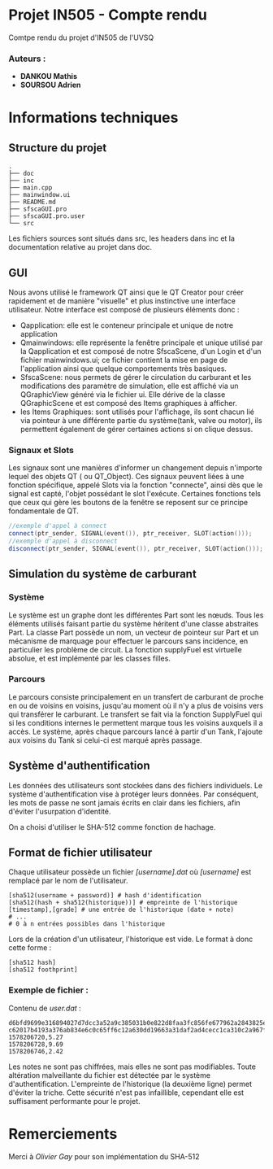 ﻿# Projet IN505 - Compte rendu

Comtpe rendu du projet d'IN505 de l'UVSQ

### Auteurs :

- **DANKOU Mathis**
- **SOURSOU Adrien**

# Informations techniques

## Structure du projet

```shell
.
├── doc
├── inc
├── main.cpp
├── mainwindow.ui
├── README.md
├── sfscaGUI.pro
├── sfscaGUI.pro.user
└── src
```

Les fichiers sources sont situés dans src, les headers dans inc et la documentation relative au projet dans doc.

## GUI
Nous avons utilisé le framework QT ainsi que le QT Creator pour créer rapidement et de manière "visuelle" et plus instinctive une interface utilisateur.
Notre interface est composé de plusieurs éléments donc :
* Qapplication: elle est le conteneur principale et unique de notre application  
* Qmainwindows: elle représente la fenêtre principale et unique utilisé par la Qapplication et est composé de notre SfscaScene, d'un Login et d'un fichier mainwindows.ui; ce fichier contient la mise en page de l'application ainsi que quelque comportements très basiques.
* SfscaScene: nous permets de gérer le circulation du carburant et les modifications des paramètre de simulation, elle est affiché via un QGraphicView généré via le fichier ui.
Elle dérive de la classe QGraphicScene et est composé des Items graphiques à afficher. 
* les Items Graphiques: sont utilisés pour l'affichage, ils sont chacun lié via pointeur à une 
 différente partie du système(tank, valve ou motor), ils permettent également de gérer certaines actions si on clique dessus.
### Signaux et Slots
Les signaux sont une manières d'informer un changement depuis n'importe lequel des objets QT ( ou QT_Object). Ces signaux peuvent liées à une fonction spécifique, appelé Slots via la fonction "connecte", ainsi dès que le signal est capté, l'objet possédant le slot l'exécute.
Certaines fonctions tels que ceux qui gère les boutons de la fenêtre se reposent sur ce principe fondamentale de QT.
```cpp
//exemple d'appel à connect
connect(ptr_sender, SIGNAL(event()), ptr_receiver, SLOT(action()));
//exemple d'appel à disconnect
disconnect(ptr_sender, SIGNAL(event()), ptr_receiver, SLOT(action()));
``` 
## Simulation du système de carburant
### Système
Le système est un graphe dont les différentes Part sont les nœuds.
Tous les éléments utilisés faisant partie du système héritent d'une classe abstraites Part.
La classe Part possède un nom, un vecteur de pointeur sur Part et un mécanisme de marquage pour effectuer le parcours sans incidence, en particulier les problème de circuit. La fonction supplyFuel est virtuelle absolue, et est implémenté par les classes filles.

### Parcours
Le parcours consiste principalement en un transfert de carburant de proche en ou de voisins en voisins, jusqu'au moment où il n'y a plus de voisins vers qui transférer le carburant.
Le transfert se fait via la fonction SupplyFuel qui si les conditions internes le permettent marque tous les voisins auxquels il a accès.
Le système, après chaque parcours lancé à partir d'un Tank, l'ajoute aux voisins du Tank si celui-ci est marqué après passage.  
## Système d'authentification

Les données des utilisateurs sont stockées dans des fichiers individuels. Le système d'authentification vise à protéger leurs données. Par conséquent, les mots de passe ne sont jamais écrits en clair dans les fichiers, afin d'éviter l'usurpation d'identité.

On a choisi d'utiliser le SHA-512 comme fonction de hachage.

## Format de fichier utilisateur

Chaque utilisateur possède un fichier *[username].dat* où *[username]* est remplacé par le nom de l'utilisateur.
```shell
[sha512(username + password)] # hash d'identification
[sha512(hash + sha512(historique))] # empreinte de l'historique
[timestamp],[grade] # une entrée de l'historique (date + note)
# ...
# 0 à n entrées possibles dans l'historique
```

Lors de la création d'un utilisateur, l'historique est vide. Le format à donc cette forme :
```
[sha512 hash]
[sha512 foothprint]
```

### Exemple de fichier :

Contenu de *user.dat* :
```
d6bfd9699e316894027d7dcc3a52a9c385031b0e822d8faa3fc856fe677962a2843825e1818d72fe32ee6bd02a4e065cbdbbb5a318dc02db873d6e8a5a0c0934
c62017b4193a376ab834e6c0c65ff6c12a630dd19663a31daf2ad4cecc1ca310c2a967f37ccad58da28ac8d25ef3b9aa0a98fc48a99c088b5b5977fcd2e14884
1578206720,5.27
1578206728,9.69
1578206746,2.42
```

Les notes ne sont pas chiffrées, mais elles ne sont pas modifiables.
Toute altération malveillante du fichier est détectée par le système d'authentification.
L'empreinte de l'historique (la deuxième ligne) permet d'éviter la triche.
Cette sécurité n'est pas infaillible, cependant elle est suffisament performante pour le projet.


# Remerciements

Merci à *Olivier Gay* pour son implémentation du SHA-512
